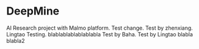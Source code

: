 # DeepMine
AI Research project with Malmo platform.
Test change.
Test by zhenxiang.
Lingtao Testing.
blablablablablablabla
Test by Baha.
Test by Lingtao
blabla
blabla2